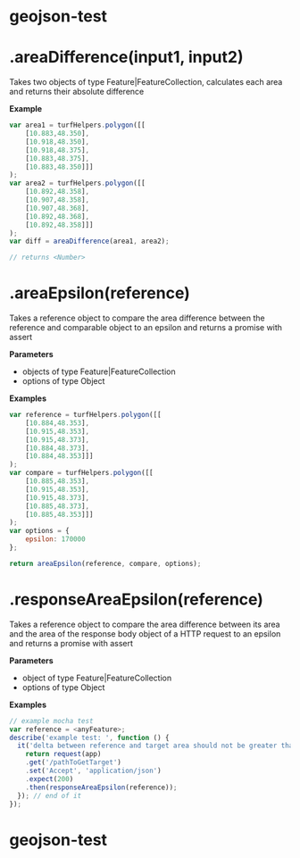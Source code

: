 # geojson-test

# .areaDifference(input1, input2)

Takes two objects of type Feature|FeatureCollection, calculates each area and returns their absolute difference

**Example**

```javascript
var area1 = turfHelpers.polygon([[
    [10.883,48.350],
    [10.918,48.350],
    [10.918,48.375],
    [10.883,48.375],
    [10.883,48.350]]]
);
var area2 = turfHelpers.polygon([[
    [10.892,48.358],
    [10.907,48.358],
    [10.907,48.368],
    [10.892,48.368],
    [10.892,48.358]]]
);
var diff = areaDifference(area1, area2);

// returns <Number>
```

# .areaEpsilon(reference)

Takes a reference object to compare the area difference between the reference
and comparable object to an epsilon and returns a promise with assert

**Parameters**

- objects of type Feature|FeatureCollection
- options of type Object

**Examples**

```javascript
var reference = turfHelpers.polygon([[
    [10.884,48.353],
    [10.915,48.353],
    [10.915,48.373],
    [10.884,48.373],
    [10.884,48.353]]]
);
var compare = turfHelpers.polygon([[
    [10.885,48.353],
    [10.915,48.353],
    [10.915,48.373],
    [10.885,48.373],
    [10.885,48.353]]]
);
var options = {
    epsilon: 170000
};

return areaEpsilon(reference, compare, options);
```

# .responseAreaEpsilon(reference)

Takes a reference object to compare the area difference between its area
and the area of the response body object of a HTTP request to an epsilon and returns a promise with assert

**Parameters**

- object of type Feature|FeatureCollection
- options of type Object

**Examples**

```javascript
// example mocha test
var reference = <anyFeature>;
describe('example test: ', function () {
  it('delta between reference and target area should not be greater than epsilon', function () {
    return request(app)
    .get('/pathToGetTarget')
    .set('Accept', 'application/json')
    .expect(200)
    .then(responseAreaEpsilon(reference));
  }); // end of it
});
```

# geojson-test
